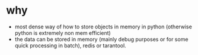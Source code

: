 
# why

- most dense way of how to store objects in memory in python (otherwise python is extremely non mem efficient)
- the data can be stored in memory (mainly debug purposes or for some quick processing in batch), redis or tarantool.
